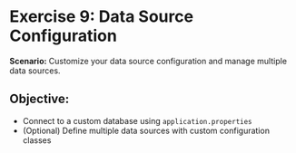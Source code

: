 # Exercise 9: Data Source Configuration

**Scenario:** Customize your data source configuration and manage multiple data sources.

## Objective:
- Connect to a custom database using `application.properties`
- (Optional) Define multiple data sources with custom configuration classes
